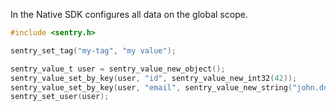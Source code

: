 In the Native SDK configures all data on the global scope.

```c
#include <sentry.h>

sentry_set_tag("my-tag", "my value");

sentry_value_t user = sentry_value_new_object();
sentry_value_set_by_key(user, "id", sentry_value_new_int32(42));
sentry_value_set_by_key(user, "email", sentry_value_new_string("john.doe@example.com"));
sentry_set_user(user);
```
